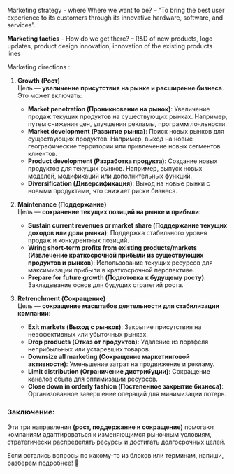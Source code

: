 Marketing strategy - where Where we want to be? – “To bring the best user experience to its customers through its innovative hardware, software, and services”.

**Marketing tactics** - How do we get there? – R&D of new products, logo updates, product design innovation, innovation of the existing products lines

Marketing directions : 

1. **Growth (Рост)**  
    Цель — **увеличение присутствия на рынке и расширение бизнеса**. Это может включать:
    
    - **Market penetration (Проникновение на рынок)**: Увеличение продаж текущих продуктов на существующих рынках. Например, путем снижения цен, улучшения рекламы, программ лояльности.
    - **Market development (Развитие рынка)**: Поиск новых рынков для существующих продуктов. Например, выход на новые географические территории или привлечение новых сегментов клиентов.
    - **Product development (Разработка продукта)**: Создание новых продуктов для текущих рынков. Например, выпуск новых моделей, модификаций или дополнительных функций.
    - **Diversification (Диверсификация)**: Выход на новые рынки с новыми продуктами, что снижает риски бизнеса.
2. **Maintenance (Поддержание)**  
    Цель — **сохранение текущих позиций на рынке и прибыли**:
    
    - **Sustain current revenues or market share (Поддержание текущих доходов или доли рынка)**: Поддержка стабильного уровня продаж и конкурентных позиций.
    - **Wring short-term profits from existing products/markets (Извлечение краткосрочной прибыли из существующих продуктов и рынков)**: Использование текущих ресурсов для максимизации прибыли в краткосрочной перспективе.
    - **Prepare for future growth (Подготовка к будущему росту)**: Закладывание основ для будущих стратегий роста.
3. **Retrenchment (Сокращение)**  
    Цель — **сокращение масштабов деятельности для стабилизации компании**:
    
    - **Exit markets (Выход с рынков)**: Закрытие присутствия на неэффективных или убыточных рынках.
    - **Drop products (Отказ от продуктов)**: Удаление из портфеля неприбыльных или устаревших товаров.
    - **Downsize all marketing (Сокращение маркетинговой активности)**: Уменьшение затрат на продвижение и рекламу.
    - **Limit distribution (Ограничение дистрибуции)**: Сокращение каналов сбыта для оптимизации ресурсов.
    - **Close down in orderly fashion (Постепенное закрытие бизнеса)**: Организованное завершение операций для минимизации потерь.

### Заключение:

Эти три направления **(рост, поддержание и сокращение)** помогают компаниям адаптироваться к изменяющимся рыночным условиям, стратегически распределять ресурсы и достигать долгосрочных целей.

Если остались вопросы по какому-то из блоков или терминам, напиши, разберем подробнее! 🚀